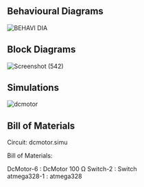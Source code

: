
## Behavioural Diagrams

![BEHAVI DIA](https://user-images.githubusercontent.com/94243541/144276733-a3207857-616c-43f1-aed9-747183801258.jpg)



## Block Diagrams

![Screenshot (542)](https://user-images.githubusercontent.com/94243541/144290417-aac1be01-a966-4531-b5c2-e0f1af96c087.png)



## Simulations

![dcmotor](https://user-images.githubusercontent.com/94243541/144262501-74d6788c-17c1-47c1-8613-5ef36bb92dca.png)



## Bill of Materials
Circuit: dcmotor.simu

Bill of Materials:

DcMotor-6 : DcMotor 100 Ω
Switch-2 : Switch   
atmega328-1 : atmega328   
